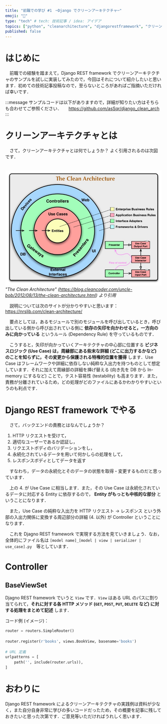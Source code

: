 ```yaml
---
title: "前職での学び #1　─Django でクリーンアーキテクチャ─"
emoji: "📝"
type: "tech" # tech: 技術記事 / idea: アイデア
topics: ["python", "cleanarchitecture", "djangorestframework", "クリーンアーキテクチャ", "アーキテクチャ"]
published: false
---
```


# はじめに
　前職での経験を踏まえて，Django REST framework でクリーンアーキテクチャのサンプルを試しに実装してみたので，今回はそれについて紹介したいと思います．初めての技術記事投稿なので，至らないところがあればご指摘いただければ幸いです．

:::message
サンプルコードは以下がありますので，詳細が知りたい方はそちらも合わせてご参照ください．
　
https://github.com/asSqr/django_clean_arch
:::

# クリーンアーキテクチャとは
　さて，クリーンアーキテクチャとは何でしょうか？ よく引用されるのは次図です．

　![クリーンアーキテクチャ](/images/clean_arch.jpg)
　*"The Clean Architecture" (https://blog.cleancoder.com/uncle-bob/2012/08/13/the-clean-architecture.html) より引用*

　説明については次のサイトが分かりやすいと思います：https://nrslib.com/clean-architecture/

 　要点としては，あるモジュールで別のモジュールを呼び出しているとき，呼び出している側から呼び出されている側に **依存の矢印を向かわせると，一方向のみに向かっている** というルール (Dependency Rule) を守っているものです．

 　こうすると，矢印が向かっていくアーキテクチャの中心部に位置する **ビジネスロジック (Use Case) は，周縁部にある些末な詳細 (どこに出力するかなど) のことを知らずに，その変更から保護される特権的位置を獲得** します．Use Case はフレームワークや詳細に依存しない純粋な入出力を持つものとして想定しています．それに加えて周縁部の詳細を挿げ替える (向き先を DB から In-memory にするなど) ことで，テスト容易性 (testability) も高まります．また，責務が分離されているため，どの処理がどのファイルにあるかわかりやすいというのも利点です．

# Django REST framework でやる
　さて，バックエンドの責務とはなんでしょうか？ 

1. HTTP リクエストを受けて，
2. 適切なユーザーであるか認証し，
3. リクエストボディのバリデーションをし，
4. 永続化されているデータを用いて何かしらの処理をして，
5. レスポンスボディとしてデータを返す

　すなわち，データの永続化とそのデータの状態を取得・変更するものだと思っています．

　上の 4. が Use Case に相当します．また，その Use Case は永続化されているデータに対応する Entity に依存するので， **Entity がもっとも中核的な部分** ということになります．

　また，Use Case の純粋な入出力を HTTP リクエスト →  レスポンス という外部の入出力関係に変換する周辺部分の詳細 (4. 以外) が Controller ということになります．

　これを Djagno REST framework で実現する方法を見ていきましょう．なお，全体的にファイル名は `[model name]_[model | view | serializer | use_case].py`　等としています．

# Controller
## BaseViewSet
Djagno REST framework でいうと `View` です．`View` はある URL のパスに割り当てられて，**それに対する各 HTTP メソッド (`GET`, `POST`, `PUT`, `DELETE` など) に対する処理をまとめて記述** します．

コード例 (イメージ)：
```py:urls.py
router = routers.SimpleRouter()

router.register(r'books', views.BookView, basename='books')

# URL 定義
urlpatterns = [
    path('', include(router.urls)),
]
```

# おわりに
Django REST framework によるクリーンアーキテクチャの実践例は資料が少なく，また自分自身非常に学びの多いコードだったため，その概要を記事に残しておきたいと思った次第です．ご意見等いただければうれしく思います．
